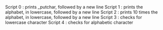Script 0 : prints _putchar, followed by a new line
Script 1 : prints the alphabet, in lowercase, followed by a new line
Script 2 : prints 10 times the alphabet, in lowercase, followed by a new line
Script 3 : checks for lowercase character
Script 4 : checks for alphabetic character